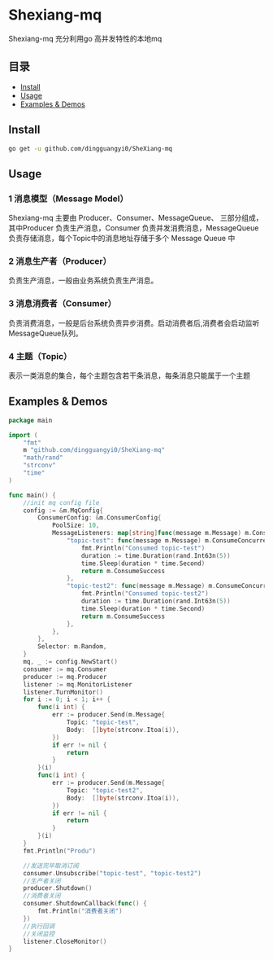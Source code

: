 # Shexiang-mq
Shexiang-mq 充分利用go 高并发特性的本地mq
## 目录

- [Install](#install)
- [Usage](#usage)
- [Examples & Demos](#examples--demos)


## Install

```sh
go get -u github.com/dingguangyi0/SheXiang-mq
```


## Usage
### 1 消息模型（Message Model）

Shexiang-mq 主要由 Producer、Consumer、MessageQueue、 三部分组成，其中Producer 负责生产消息，Consumer 负责并发消费消息，MessageQueue 负责存储消息，每个Topic中的消息地址存储于多个 Message Queue 中

### 2 消息生产者（Producer）
负责生产消息，一般由业务系统负责生产消息。

### 3 消息消费者（Consumer）
负责消费消息，一般是后台系统负责异步消费。启动消费者后,消费者会启动监听 MessageQueue队列。

### 4 主题（Topic）
表示一类消息的集合，每个主题包含若干条消息，每条消息只能属于一个主题

## Examples & Demos

```go
package main

import (
	"fmt"
	m "github.com/dingguangyi0/SheXiang-mq"
	"math/rand"
	"strconv"
	"time"
)

func main() {
	//init mq config file
	config := &m.MqConfig{
		ConsumerConfig: &m.ConsumerConfig{
			PoolSize: 10,
			MessageListeners: map[string]func(message m.Message) m.ConsumeConcurrentlyStatus{
				"topic-test": func(message m.Message) m.ConsumeConcurrentlyStatus {
					fmt.Println("Consumed topic-test")
					duration := time.Duration(rand.Int63n(5))
					time.Sleep(duration * time.Second)
					return m.ConsumeSuccess
				},
				"topic-test2": func(message m.Message) m.ConsumeConcurrentlyStatus {
					fmt.Println("Consumed topic-test2")
					duration := time.Duration(rand.Int63n(5))
					time.Sleep(duration * time.Second)
					return m.ConsumeSuccess
				},
			},
		},
		Selector: m.Random,
	}
	mq, _ := config.NewStart()
	consumer := mq.Consumer
	producer := mq.Producer
	listener := mq.MonitorListener
	listener.TurnMonitor()
	for i := 0; i < 1; i++ {
		func(i int) {
			err := producer.Send(m.Message{
				Topic: "topic-test",
				Body:  []byte(strconv.Itoa(i)),
			})
			if err != nil {
				return
			}
		}(i)
		func(i int) {
			err := producer.Send(m.Message{
				Topic: "topic-test2",
				Body:  []byte(strconv.Itoa(i)),
			})
			if err != nil {
				return
			}
		}(i)
	}
	fmt.Println("Produ")

	//发送完毕取消订阅
	consumer.Unsubscribe("topic-test", "topic-test2")
	//生产者关闭
	producer.Shutdown()
	//消费者关闭
	consumer.ShutdownCallback(func() {
		fmt.Println("消费者关闭")
	})
	//执行回调
	//关闭监控
	listener.CloseMonitor()
}

```
